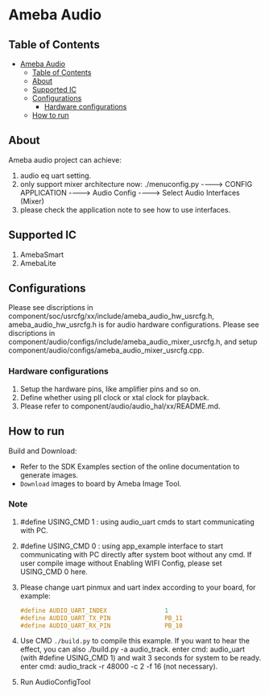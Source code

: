 # Ameba Audio

## Table of Contents

- [Ameba Audio](#ameba-audio)
	- [Table of Contents](#table-of-contents)
	- [About ](#about-)
	- [Supported IC ](#supported-ic-)
	- [Configurations ](#configurations-)
		- [Hardware configurations](#hardware-configurations)
	- [How to run ](#how-to-run-)

## About <a name = "about"></a>

Ameba audio project can achieve:
1. audio eq uart setting.
2. only support mixer architecture now:
   ./menuconfig.py  ---->  CONFIG APPLICATION ----> Audio Config ----> Select Audio Interfaces (Mixer)
3. please check the application note to see how to use interfaces.

## Supported IC <a name = "supported-ic"></a>
1. AmebaSmart
2. AmebaLite

## Configurations <a name = "configurations"></a>

Please see discriptions in component/soc/usrcfg/xx/include/ameba_audio_hw_usrcfg.h, ameba_audio_hw_usrcfg.h is for audio hardware configurations.
Please see discriptions in component/audio/configs/include/ameba_audio_mixer_usrcfg.h, and setup component/audio/configs/ameba_audio_mixer_usrcfg.cpp.

### Hardware configurations

1. Setup the hardware pins, like amplifier pins and so on.
2. Define whether using pll clock or xtal clock for playback.
3. Please refer to component/audio/audio_hal/xx/README.md.

## How to run <a name = "How to run"></a>

Build and Download:
   * Refer to the SDK Examples section of the online documentation to generate images.
   * `Download` images to board by Ameba Image Tool.

### Note

1. #define USING_CMD 1 : using audio_uart cmds to start communicating with PC.
2. #define USING_CMD 0 : using app_example interface to start communicating with PC directly after system boot without any cmd.
                         If user compile image without Enabling WIFI Config, please set USING_CMD 0 here.
4. Please change uart pinmux and uart index according to your board, for example:
   ```c
   #define AUDIO_UART_INDEX                1
   #define AUDIO_UART_TX_PIN               PB_11
   #define AUDIO_UART_RX_PIN               PB_10
   ```
3. Use CMD `./build.py` to compile this example.
   If you want to hear the effect, you can also ./build.py -a audio_track.
   enter cmd: audio_uart (with #define USING_CMD 1) and wait 3 seconds for system to be ready.
   enter cmd: audio_track -r 48000 -c 2 -f 16 (not necessary).

4. Run AudioConfigTool

